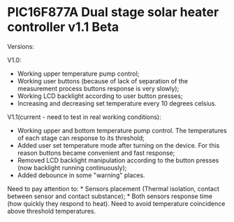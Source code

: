 # PIC16F877A Dual stage solar heater controller v1.1 Beta    
   
   Versions: 
   
   V1.0:
   * Working upper temperature pump control;                                
   * Working user buttons (because of lack of separation of the measurement process buttons response is very slowly);
   * Working LCD backlight according to user button presses;           
   * Increasing and decreasing set temperature every 10 degrees celsius.   
              
   V1.1(current - need to test in real working conditions):
   * Working upper and bottom temperature pump control. The temperatures of each stage can response to its threshold;
   * Added user set temperature mode after turning on the device. For this reason buttons became convenient and fast response;       
   * Removed LCD backlight manipulation according to the button presses (now backlight running continuously);
   * Added debounce in some "warning" places.
   
   Need to pay attention to:
      * Sensors placement (Thermal isolation, contact between sensor and contact substance);
      * Both sensors response time (how quickly they respond to heat). Need to avoid temperature coincidence above threshold temperatures. 
                           
